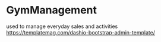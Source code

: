 # GymManagement
used to manage everyday sales and activities 
https://templatemag.com/dashio-bootstrap-admin-template/